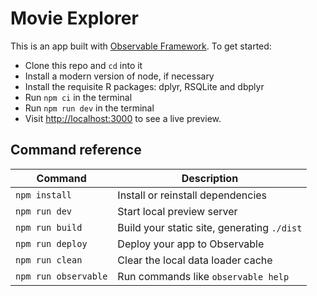 # Movie Explorer

This is an app built with [Observable Framework](https://observablehq.com/framework). To get started:

- Clone this repo and `cd` into it
- Install a modern version of node, if necessary
- Install the requisite R packages: dplyr, RSQLite and dbplyr
- Run `npm ci` in the terminal
- Run `npm run dev` in the terminal
- Visit <http://localhost:3000> to see a live preview.


## Command reference

| Command           | Description                                              |
| ----------------- | -------------------------------------------------------- |
| `npm install`            | Install or reinstall dependencies                        |
| `npm run dev`        | Start local preview server                               |
| `npm run build`      | Build your static site, generating `./dist`              |
| `npm run deploy`     | Deploy your app to Observable                            |
| `npm run clean`      | Clear the local data loader cache                        |
| `npm run observable` | Run commands like `observable help`                      |

